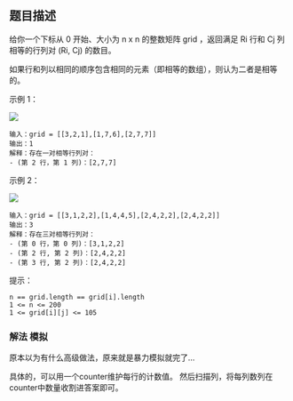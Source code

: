 ## 题目描述
给你一个下标从 0 开始、大小为 n x n 的整数矩阵 grid ，返回满足 Ri 行和 Cj 列相等的行列对 (Ri, Cj) 的数目。

如果行和列以相同的顺序包含相同的元素（即相等的数组），则认为二者是相等的。

示例 1：

![](https://assets.leetcode.com/uploads/2022/06/01/ex1.jpg)
```
输入：grid = [[3,2,1],[1,7,6],[2,7,7]]
输出：1
解释：存在一对相等行列对：
- (第 2 行，第 1 列)：[2,7,7]
```
示例 2：

![](https://assets.leetcode.com/uploads/2022/06/01/ex2.jpg)
```
输入：grid = [[3,1,2,2],[1,4,4,5],[2,4,2,2],[2,4,2,2]]
输出：3
解释：存在三对相等行列对：
- (第 0 行，第 0 列)：[3,1,2,2]
- (第 2 行, 第 2 列)：[2,4,2,2]
- (第 3 行, 第 2 列)：[2,4,2,2]
```

提示：
```
n == grid.length == grid[i].length
1 <= n <= 200
1 <= grid[i][j] <= 105
```

### 解法 模拟
原本以为有什么高级做法，原来就是暴力模拟就完了…

具体的，可以用一个counter维护每行的计数值。
然后扫描列，将每列数列在counter中数量收割进答案即可。